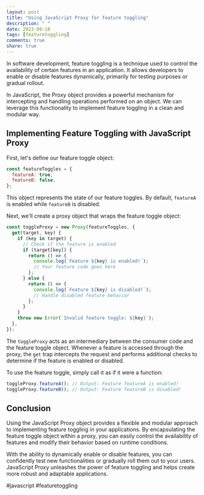 ```yaml
---
layout: post
title: "Using JavaScript Proxy for feature toggling"
description: " "
date: 2023-09-18
tags: [featuretoggling]
comments: true
share: true
---
```


In software development, feature toggling is a technique used to control the availability of certain features in an application. It allows developers to enable or disable features dynamically, primarily for testing purposes or gradual rollout.

In JavaScript, the Proxy object provides a powerful mechanism for intercepting and handling operations performed on an object. We can leverage this functionality to implement feature toggling in a clean and modular way.

## Implementing Feature Toggling with JavaScript Proxy

First, let's define our feature toggle object:

```javascript
const featureToggles = {
  featureA: true,
  featureB: false,
};
```

This object represents the state of our feature toggles. By default, `featureA` is enabled while `featureB` is disabled.

Next, we'll create a proxy object that wraps the feature toggle object:

```javascript
const toggleProxy = new Proxy(featureToggles, {
  get(target, key) {
    if (key in target) {
      // Check if the feature is enabled
      if (target[key]) {
        return () => {
          console.log(`Feature ${key} is enabled!`);
          // Your feature code goes here
        };
      } else {
        return () => {
          console.log(`Feature ${key} is disabled!`);
          // Handle disabled feature behavior
        };
      }
    }
    throw new Error(`Invalid feature toggle: ${key}`);
  },
});
```

The `toggleProxy` acts as an intermediary between the consumer code and the feature toggle object. Whenever a feature is accessed through the proxy, the `get` trap intercepts the request and performs additional checks to determine if the feature is enabled or disabled.

To use the feature toggle, simply call it as if it were a function:

```javascript
toggleProxy.featureA(); // Output: Feature featureA is enabled!
toggleProxy.featureB(); // Output: Feature featureB is disabled!
```

## Conclusion

Using the JavaScript Proxy object provides a flexible and modular approach to implementing feature toggling in your applications. By encapsulating the feature toggle object within a proxy, you can easily control the availability of features and modify their behavior based on runtime conditions.

With the ability to dynamically enable or disable features, you can confidently test new functionalities or gradually roll them out to your users. JavaScript Proxy unleashes the power of feature toggling and helps create more robust and adaptable applications.

#javascript #featuretoggling
